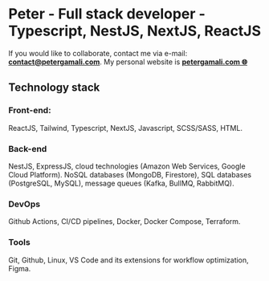 # Peter - Full stack developer - Typescript, NestJS, NextJS, ReactJS
If you would like to collaborate, contact me via e-mail: **contact@petergamali.com**. My personal website is <a href='https://petergamali.com'>**petergamali.com 🌐**</a>

## Technology stack

### Front-end: 
ReactJS, Tailwind, Typescript, NextJS, Javascript, SCSS/SASS, HTML.
### Back-end
NestJS, ExpressJS, cloud technologies (Amazon Web Services, Google Cloud Platform). NoSQL databases (MongoDB, Firestore), SQL databases (PostgreSQL, MySQL), message queues (Kafka, BullMQ, RabbitMQ).
### DevOps
Github Actions, CI/CD pipelines, Docker, Docker Compose, Terraform.
### Tools
Git, Github, Linux, VS Code and its extensions for workflow optimization, Figma.
